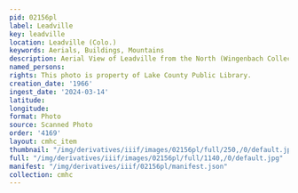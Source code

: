 ```yaml
---
pid: 02156pl
label: Leadville
key: leadville
location: Leadville (Colo.)
keywords: Aerials, Buildings, Mountains
description: Aerial View of Leadville from the North (Wingenbach Collection)
named_persons: 
rights: This photo is property of Lake County Public Library.
creation_date: '1966'
ingest_date: '2024-03-14'
latitude: 
longitude: 
format: Photo
source: Scanned Photo
order: '4169'
layout: cmhc_item
thumbnail: "/img/derivatives/iiif/images/02156pl/full/250,/0/default.jpg"
full: "/img/derivatives/iiif/images/02156pl/full/1140,/0/default.jpg"
manifest: "/img/derivatives/iiif/02156pl/manifest.json"
collection: cmhc
---
```

